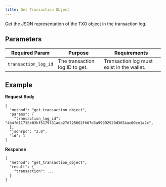 ```yaml
---
title: Get Transaction Object
---
```

Get the JSON representation of the TXO object in the transaction log.

## Parameters

| Required Param | Purpose | Requirements |
| -------------- | ------- | ------------ |
| `transaction_log_id` | The transaction log ID to get. | Transaction log must exist in the wallet. |

## Example

**Request Body**

```
{
  "method": "get_transaction_object",
  "params": {
    "transaction_log_id": "4b4fd11738c03bf5179781aeb27d725002fb67d8a99992920d3654ac00ee1a2c",
  },
  "jsonrpc": "2.0",
  "id": 1
}
```

**Response**

```
{
  "method": "get_transaction_object",
  "result": {
    "transaction": ...
  }
}
```